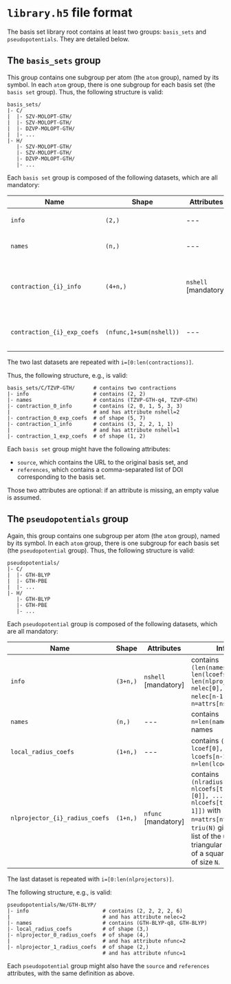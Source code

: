 # `library.h5` file format

The basis set library root contains at least two groups: `basis_sets` and `pseudopotentials`.
They are detailed below.

## The `basis_sets` group

This group contains one subgroup per atom (the `atom` group), named by its symbol.
In each `atom` group, there is one subgroup for each basis set (the `basis set` group).
Thus, the following structure is valid:

```
basis_sets/
|- C/
|  |- SZV-MOLOPT-GTH/
|  |- SZV-MOLOPT-GTH/
|  |- DZVP-MOLOPT-GTH/
|  |- ...
|- H/
   |- SZV-MOLOPT-GTH/
   |- SZV-MOLOPT-GTH/
   |- DZVP-MOLOPT-GTH/
   |- ...
```

Each `basis set` group is composed of the following datasets, which are all mandatory:

| Name                        | Shape                   | Attributes           | Info                                                                                              |
|-----------------------------|-------------------------|----------------------|---------------------------------------------------------------------------------------------------|
| `info`                      | `(2,)`                  | ---                  | contains `(len(names), len(contractions))`                                                        |
| `names`                     | `(n,)`                  | ---                  | contains `n=len(names)` names                                                                     |
| `contraction_{i}_info`      | `(4+n,)`                | `nshell` [mandatory] | contains `(principle_n, l_min, l_max, nfunc, nshell[0], ..., nshell[n-1])` with `n=attrs[nshell]` |
| `contraction_{i}_exp_coefs` | `(nfunc,1+sum(nshell))` | ---                  | contains exponents in `[:, 0]` and coefficients in `[:, 1:]`                                      |

The two last datasets are repeated with `i=[0:len(contractions)]`.

Thus, the following structure, e.g., is valid:

```
basis_sets/C/TZVP-GTH/      # contains two contractions
|- info                     # contains (2, 2)
|- names                    # contains (TZVP-GTH-q4, TZVP-GTH)
|- contraction_0_info       # contains (2, 0, 1, 5, 3, 3)
|                           # and has attribute nshell=2
|- contraction_0_exp_coefs  # of shape (5, 7)
|- contraction_1_info       # contains (3, 2, 2, 1, 1)
|                           # and has attribute nshell=1
|- contraction_1_exp_coefs  # of shape (1, 2)
```

Each `basis set` group might have the following attributes:

+ `source`, which contains the URL to the original basis set, and
+ `references`, which contains a comma-separated list of DOI corresponding to the basis set.

Those two attributes are optional: if an attribute is missing, an empty value is assumed.

## The `pseudopotentials` group

Again, this group contains one subgroup per atom (the `atom` group), named by its symbol.
In each `atom` group, there is one subgroup for each basis set (the `pseudopotential` group).
Thus, the following structure is valid:

```
pseudopotentials/
|- C/
|  |- GTH-BLYP
|  |- GTH-PBE
|  |- ...
|- H/
   |- GTH-BLYP
   |- GTH-PBE
   |- ...
```

Each `pseudopotential` group is composed of the following datasets, which are all mandatory:

| Name                           | Shape      | Attributes           | Info                                                                                                                                                                                      |
|--------------------------------|------------|----------------------|-------------------------------------------------------------------------------------------------------------------------------------------------------------------------------------------|
| `info`                         | `(3+n,)`   | `nshell` [mandatory] | contains `(len(names), len(lcoefs), len(nlprojectors), nelec[0], ... nelec[n-1])` with `n=attrs[nshell]`                                                                                  |
| `names`                        | `(n,)`     | ---                  | contains `n=len(names)` names                                                                                                                                                             |
| `local_radius_coefs`           | `(1+n,)`   | ---                  | contains `(lradius, lcoef[0],..., lcoefs[n-1])` with `n=len(lcoefs)`                                                                                                                      |
| `nlprojector_{i}_radius_coefs` | `(1+n,)`   | `nfunc` [mandatory]  | contains `(nlradius, nlcoefs[triu(n)[0]], ..., nlcoefs[triu(n)[n-1]])` with `n=attrs[nfunc]` and `triu(N)` gives the list of the upper triangular indices of a square matrix of size `N`. |

The last dataset is repeated with `i=[0:len(nlprojectors)]`.

The following structure, e.g., is valid:

```
pseudopotentials/Ne/GTH-BLYP/
|- info                        # contains (2, 2, 2, 2, 6)
|                              # and has attribute nelec=2
|- names                       # contains (GTH-BLYP-q8, GTH-BLYP)
|- local_radius_coefs          # of shape (3,)
|- nlprojector_0_radius_coefs  # of shape (4,)
|                              # and has attribute nfunc=2
|- nlprojector_1_radius_coefs  # of shape (2,)
                               # and has attribute nfunc=1
```

Each `pseudopotential` group might also have the `source` and `references` attributes, with the same definition as above.